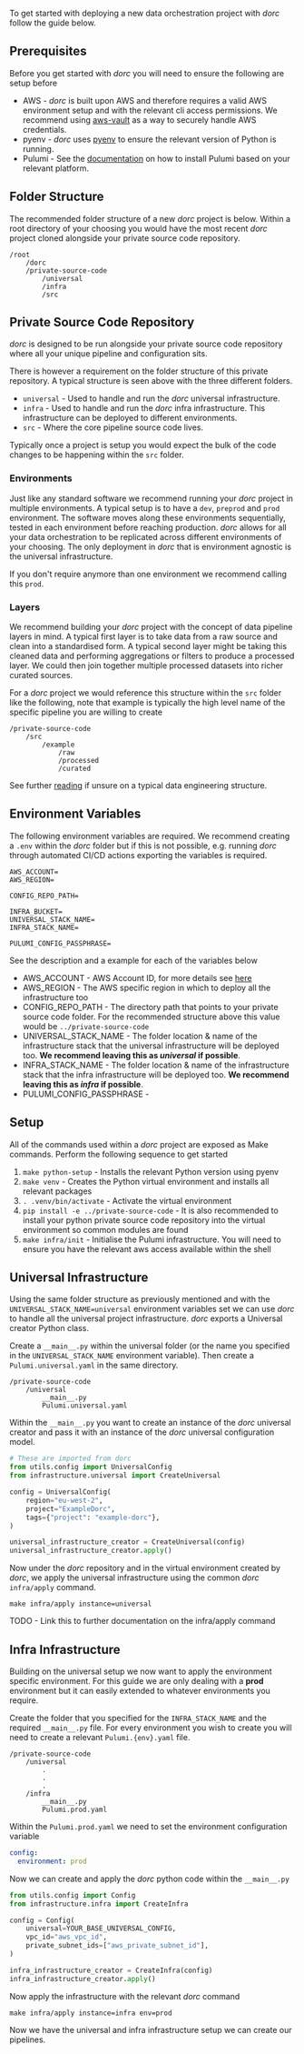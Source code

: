 To get started with deploying a new data orchestration project with *dorc* follow the guide below.

## Prerequisites

Before you get started with *dorc* you will need to ensure the following are setup before

* AWS - *dorc* is built upon AWS and therefore requires a valid AWS environment setup and with the relevant cli access permissions. We recommend using [aws-vault](https://github.com/99designs/aws-vault) as a way to securely handle AWS credentials.
* pyenv - *dorc* uses [pyenv](https://github.com/pyenv/pyenv) to ensure the relevant version of Python is running.
* Pulumi - See the [documentation](https://www.pulumi.com/docs/install/) on how to install Pulumi based on your relevant platform.

## Folder Structure

The recommended folder structure of a new *dorc* project is below. Within a root directory of your choosing you would have the most recent *dorc* project cloned alongside your private source code repository.

```
/root
    /dorc
    /private-source-code
        /universal
        /infra
        /src
```

## Private Source Code Repository

*dorc* is designed to be run alongside your private source code repository where all your unique pipeline and configuration sits.

There is however a requirement on the folder structure of this private repository. A typical structure is seen above with the three different folders.

* `universal` - Used to handle and run the *dorc* universal infrastructure.
* `infra` - Used to handle and run the *dorc* infra infrastructure. This infrastructure can be deployed to different environments.
* `src` - Where the core pipeline source code lives.

Typically once a project is setup you would expect the bulk of the code changes to be happening within the `src` folder.

### Environments

Just like any standard software we recommend running your *dorc* project in multiple environments. A typical setup is to have a `dev`, `preprod` and `prod` environment. The software moves along these environments sequentially, tested in each environment before reaching production. *dorc* allows for all your data orchestration to be replicated across different environments of your choosing. The only deployment in *dorc* that is environment agnostic is the universal infrastructure.

If you don't require anymore than one environment we recommend calling this `prod`.

### Layers

We recommend building your *dorc* project with the concept of data pipeline layers in mind. A typical first layer is to take data from a raw source and clean into a standardised form. A typical second layer might be taking this cleaned data and performing aggregations or filters to produce a processed layer. We could then join together multiple processed datasets into richer curated sources.

For a *dorc* project we would reference this structure within the `src` folder like the following, note that example is typically the high level name of the specific pipeline you are willing to create

```
/private-source-code
    /src
        /example
            /raw
            /processed
            /curated
```

See further [reading](https://medium.com/codex/data-pipeline-architecture-variety-of-ways-you-can-build-your-data-pipeline-66b3dd456df1) if unsure on a typical data engineering structure.

## Environment Variables

The following environment variables are required. We recommend creating a `.env` within the *dorc* folder but if this is not possible, e.g. running *dorc* through automated CI/CD actions exporting the variables is required.

```
AWS_ACCOUNT=
AWS_REGION=

CONFIG_REPO_PATH=

INFRA_BUCKET=
UNIVERSAL_STACK_NAME=
INFRA_STACK_NAME=

PULUMI_CONFIG_PASSPHRASE=
```

See the description and a example for each of the variables below

* AWS_ACCOUNT - AWS Account ID, for more details see [here](https://docs.aws.amazon.com/signin/latest/userguide/FindingYourAWSId.html)
* AWS_REGION - The AWS specific region in which to deploy all the infrastructure too
* CONFIG_REPO_PATH - The directory path that points to your private source code folder. For the recommended structure above this value would be `../private-source-code`
* UNIVERSAL_STACK_NAME - The folder location & name of the infrastructure stack that the universal infrastructure will be deployed too. **We recommend leaving this as *universal* if possible**.
* INFRA_STACK_NAME - The folder location & name of the infrastructure stack that the infra infrastructure will be deployed too. **We recommend leaving this as *infra* if possible**.
* PULUMI_CONFIG_PASSPHRASE -

## Setup

All of the commands used within a *dorc* project are exposed as Make commands. Perform the following sequence to get started

1. `make python-setup` - Installs the relevant Python version using pyenv
2. `make venv` - Creates the Python virtual environment and installs all relevant packages
3. `. .venv/bin/activate` - Activate the virtual environment
4. `pip install -e ../private-source-code` - It is also recommended to install your python private source code repository into the virtual environment so common modules are found
5. `make infra/init` - Initialise the Pulumi infrastructure. You will need to ensure you have the relevant aws access available within the shell

## Universal Infrastructure

Using the same folder structure as previously mentioned and with the `UNIVERSAL_STACK_NAME=universal` environment variables set we can use *dorc* to handle all the universal project infrastructure. *dorc* exports a Universal creator Python class.

Create a `__main__.py` within the universal folder (or the name you specified in the `UNIVERSAL_STACK_NAME` environment variable). Then create a `Pulumi.universal.yaml` in the same directory.

```
/private-source-code
    /universal
        __main__.py
        Pulumi.universal.yaml
```

Within the `__main__.py` you want to create an instance of the *dorc* universal creator and pass it with an instance of the *dorc* universal configuration model.

```python
# These are imported from dorc
from utils.config import UniversalConfig
from infrastructure.universal import CreateUniversal

config = UniversalConfig(
    region="eu-west-2",
    project="ExampleDorc",
    tags={"project": "example-dorc"},
)

universal_infrastructure_creator = CreateUniversal(config)
universal_infrastructure_creator.apply()
```

Now under the *dorc* repository and in the virtual environment created by *dorc*, we apply the universal infrastructure using the common *dorc* `infra/apply` command.

```
make infra/apply instance=universal
```

TODO - Link this to further documentation on the infra/apply command

## Infra Infrastructure

Building on the universal setup we now want to apply the environment specific environment. For this guide we are only dealing with a **prod** environment but it can easily extended to whatever environments you require.

Create the folder that you specified for the `INFRA_STACK_NAME` and the required `__main__.py` file. For every environment you wish to create you will need to create a relevant `Pulumi.{env}.yaml` file.

```
/private-source-code
    /universal
        .
        .
        .
    /infra
        __main__.py
        Pulumi.prod.yaml
```

Within the `Pulumi.prod.yaml` we need to set the environment configuration variable

```yaml
config:
  environment: prod
```

Now we can create and apply the *dorc* python code within the `__main__.py`

```python
from utils.config import Config
from infrastructure.infra import CreateInfra

config = Config(
    universal=YOUR_BASE_UNIVERSAL_CONFIG,
    vpc_id="aws_vpc_id",
    private_subnet_ids=["aws_private_subnet_id"],
)

infra_infrastructure_creator = CreateInfra(config)
infra_infrastructure_creator.apply()
```

Now apply the infrastructure with the relevant *dorc* command

```
make infra/apply instance=infra env=prod
```

Now we have the universal and infra infrastructure setup we can create our pipelines.
